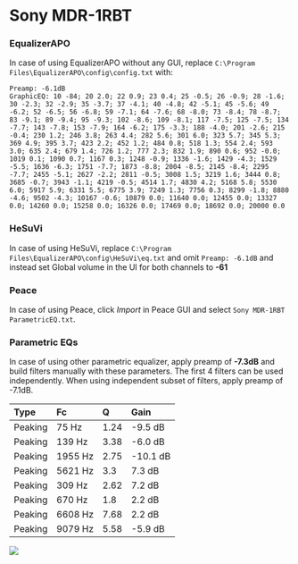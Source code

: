 # Sony MDR-1RBT

### EqualizerAPO
In case of using EqualizerAPO without any GUI, replace `C:\Program Files\EqualizerAPO\config\config.txt`
with:
```
Preamp: -6.1dB
GraphicEQ: 10 -84; 20 2.0; 22 0.9; 23 0.4; 25 -0.5; 26 -0.9; 28 -1.6; 30 -2.3; 32 -2.9; 35 -3.7; 37 -4.1; 40 -4.8; 42 -5.1; 45 -5.6; 49 -6.2; 52 -6.5; 56 -6.8; 59 -7.1; 64 -7.6; 68 -8.0; 73 -8.4; 78 -8.7; 83 -9.1; 89 -9.4; 95 -9.3; 102 -8.6; 109 -8.1; 117 -7.5; 125 -7.5; 134 -7.7; 143 -7.8; 153 -7.9; 164 -6.2; 175 -3.3; 188 -4.0; 201 -2.6; 215 -0.4; 230 1.2; 246 3.8; 263 4.4; 282 5.6; 301 6.0; 323 5.7; 345 5.3; 369 4.9; 395 3.7; 423 2.2; 452 1.2; 484 0.8; 518 1.3; 554 2.4; 593 3.0; 635 2.4; 679 1.4; 726 1.2; 777 2.3; 832 1.9; 890 0.6; 952 -0.0; 1019 0.1; 1090 0.7; 1167 0.3; 1248 -0.9; 1336 -1.6; 1429 -4.3; 1529 -5.5; 1636 -6.3; 1751 -7.7; 1873 -8.8; 2004 -8.5; 2145 -8.4; 2295 -7.7; 2455 -5.1; 2627 -2.2; 2811 -0.5; 3008 1.5; 3219 1.6; 3444 0.8; 3685 -0.7; 3943 -1.1; 4219 -0.5; 4514 1.7; 4830 4.2; 5168 5.8; 5530 6.0; 5917 5.9; 6331 5.5; 6775 3.9; 7249 1.3; 7756 0.3; 8299 -1.8; 8880 -4.6; 9502 -4.3; 10167 -0.6; 10879 0.0; 11640 0.0; 12455 0.0; 13327 0.0; 14260 0.0; 15258 0.0; 16326 0.0; 17469 0.0; 18692 0.0; 20000 0.0
```

### HeSuVi
In case of using HeSuVi, replace `C:\Program Files\EqualizerAPO\config\HeSuVi\eq.txt` and omit `Preamp:
-6.1dB` and instead set Global volume in the UI for both channels to **-61**

### Peace
In case of using Peace, click *Import* in Peace GUI and select `Sony MDR-1RBT ParametricEQ.txt`.

### Parametric EQs
In case of using other parametric equalizer, apply preamp of **-7.3dB** and build filters manually
with these parameters. The first 4 filters can be used independently.
When using independent subset of filters, apply preamp of -7.1dB.

| Type    | Fc      |    Q | Gain     |
|:--------|:--------|:-----|:---------|
| Peaking | 75 Hz   | 1.24 | -9.5 dB  |
| Peaking | 139 Hz  | 3.38 | -6.0 dB  |
| Peaking | 1955 Hz | 2.75 | -10.1 dB |
| Peaking | 5621 Hz | 3.3  | 7.3 dB   |
| Peaking | 309 Hz  | 2.62 | 7.2 dB   |
| Peaking | 670 Hz  | 1.8  | 2.2 dB   |
| Peaking | 6608 Hz | 7.68 | 2.2 dB   |
| Peaking | 9079 Hz | 5.58 | -5.9 dB  |

![](https://raw.githubusercontent.com/jaakkopasanen/AutoEq/master/results/innerfidelity/sbaf-serious/Sony%20MDR-1RBT/Sony%20MDR-1RBT.png)